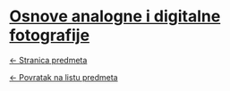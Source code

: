 # [Osnove analogne i digitalne fotografije](https://www.github.com/studosi-fer/OADF)
[<- Stranica predmeta](https://www.fer.unizg.hr/predmet/oadf_a)

[<- Povratak na listu predmeta](https://www.github.com/studosi/FER)